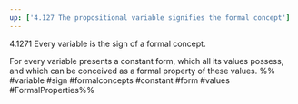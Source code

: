 ```yaml
---
up: ['4.127 The propositional variable signifies the formal concept']
---
```

4.1271 Every variable is the sign of a formal concept.

For every variable presents a constant form, which all its values possess, and which can be conceived as a formal property of these values.
%%
#variable #sign #formalconcepts #constant #form #values #FormalProperties%%